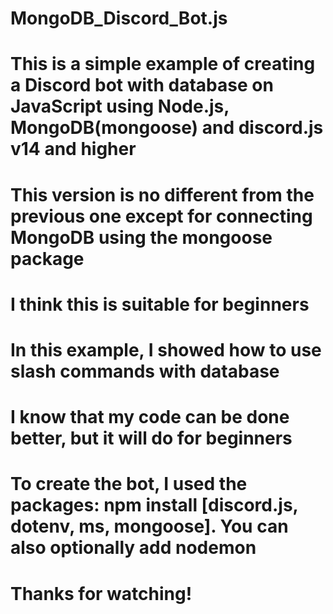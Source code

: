 # MongoDB_Discord_Bot.js
# This is a simple example of creating a Discord bot with database on JavaScript using Node.js, MongoDB(mongoose) and discord.js v14 and higher
# This version is no different from the previous one except for connecting MongoDB using the mongoose package
# I think this is suitable for beginners
# In this example, I showed how to use slash commands with database
# I know that my code can be done better, but it will do for beginners
# To create the bot, I used the packages: npm install [discord.js, dotenv, ms, mongoose]. You can also optionally add nodemon
# Thanks for watching!
